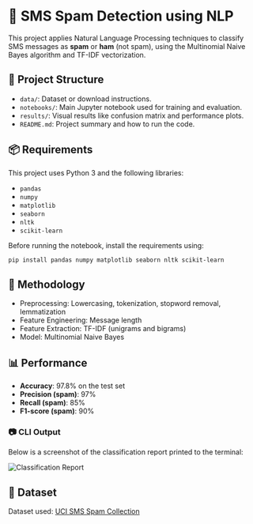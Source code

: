 # 📧 SMS Spam Detection using NLP

This project applies Natural Language Processing techniques to classify SMS messages as **spam** or **ham** (not spam), using the Multinomial Naive Bayes algorithm and TF-IDF vectorization.

## 📂 Project Structure
- `data/`: Dataset or download instructions.
- `notebooks/`: Main Jupyter notebook used for training and evaluation.
- `results/`: Visual results like confusion matrix and performance plots.
- `README.md`: Project summary and how to run the code.

## 📦 Requirements

This project uses Python 3 and the following libraries:

- `pandas`
- `numpy`
- `matplotlib`
- `seaborn`
- `nltk`
- `scikit-learn`

Before running the notebook, install the requirements using:

```bash
pip install pandas numpy matplotlib seaborn nltk scikit-learn
```

## 🧠 Methodology
- Preprocessing: Lowercasing, tokenization, stopword removal, lemmatization
- Feature Engineering: Message length
- Feature Extraction: TF-IDF (unigrams and bigrams)
- Model: Multinomial Naive Bayes

## 📊 Performance
- **Accuracy**: 97.8% on the test set
- **Precision (spam)**: 97%
- **Recall (spam)**: 85%
- **F1-score (spam)**: 90%

### 📷 CLI Output

Below is a screenshot of the classification report printed to the terminal:

![Classification Report]([[cli_performance.png](https://github.com/Jacobventer/SMS-Spam-Detection-using-NLP/blob/main/Results/cli_performance.png)](https://github.com/Jacobventer/SMS-Spam-Detection-using-NLP/blob/main/Results/cli_performance.png?raw=true))

## 📁 Dataset
Dataset used: [UCI SMS Spam Collection](https://www.kaggle.com/datasets/uciml/sms-spam-collection-dataset)


